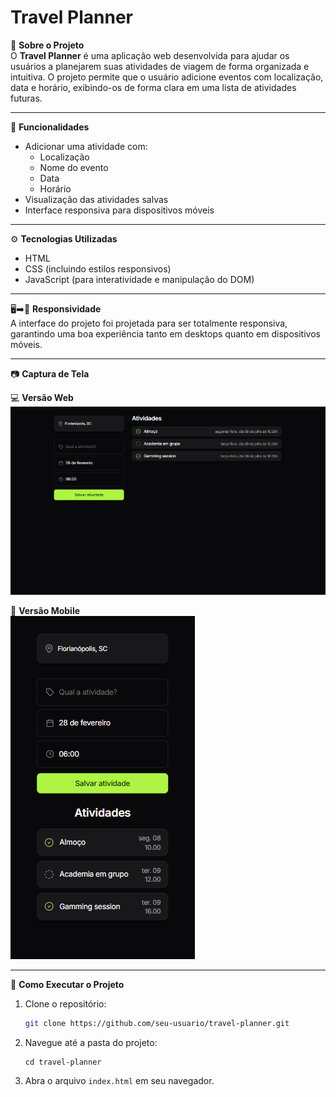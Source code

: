 # Travel Planner

📌 **Sobre o Projeto**  
O **Travel Planner** é uma aplicação web desenvolvida para ajudar os usuários a planejarem suas atividades de viagem de forma organizada e intuitiva. O projeto permite que o usuário adicione eventos com localização, data e horário, exibindo-os de forma clara em uma lista de atividades futuras.

---

🚀 **Funcionalidades**

- Adicionar uma atividade com:
  - Localização
  - Nome do evento
  - Data
  - Horário
- Visualização das atividades salvas
- Interface responsiva para dispositivos móveis

---

⚙️ **Tecnologias Utilizadas**

- HTML
- CSS (incluindo estilos responsivos)
- JavaScript (para interatividade e manipulação do DOM)

---

🖥️➡️📱 **Responsividade**  
A interface do projeto foi projetada para ser totalmente responsiva, garantindo uma boa experiência tanto em desktops quanto em dispositivos móveis.

---

📷 **Captura de Tela**

💻 **Versão Web**  
![Versão Web](Travel_planner/img/screenshot_web.png)

📱 **Versão Mobile**  
![Versão Mobile](Travel_planner/img/screenshot_mobile.png)

---

🎯 **Como Executar o Projeto**

1. Clone o repositório:

   ```bash
   git clone https://github.com/seu-usuario/travel-planner.git

2. Navegue até a pasta do projeto:

   ```
   cd travel-planner
   
   ```

4. Abra o arquivo `index.html` em seu navegador.


